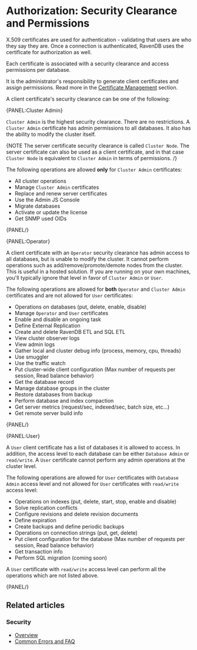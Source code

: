 # Authorization: Security Clearance and Permissions

X.509 certificates are used for authentication - validating that users are who they say they are. Once a connection is authenticated, RavenDB uses the certificate for authorization as well. 

Each certificate is associated with a security clearance and access permissions per database.

It is the administrator's responsibility to generate client certificates and assign permissions. Read more in the [Certificate Management](../authentication/certificate-management) section.

A client certificate's security clearance can be one of the following:

{PANEL:Cluster Admin}

`Cluster Admin` is the highest security clearance. There are no restrictions. A `Cluster Admin` certificate has admin permissions to all databases. It also has the ability to modify the cluster itself.

{NOTE The server certificate security clearance is called `Cluster Node`. The server certificate can also be used as a client certificate, and in that case `Cluster Node` is equivalent to `Cluster Admin` in terms of permissions. /}

The following operations are allowed **only** for `Cluster Admin` certificates:

- All cluster operations
- Manage `Cluster Admin` certificates
- Replace and renew server certificates
- Use the Admin JS Console
- Migrate databases
- Activate or update the license
- Get SNMP used OIDs

{PANEL/}

{PANEL:Operator}

A client certificate with an `Operator` security clearance has admin access to all databases, but is unable to modify the cluster. It cannot perform operations such as add/remove/promote/demote nodes from the cluster. This is useful in a hosted solution. If you are running on your own machines, you'll typically ignore that level in favor of `Cluster Admin` or `User`.

The following operations are allowed for **both** `Operator` and `Cluster Admin` certificates and are not allowed for `User` certificates:

- Operations on databases (put, delete, enable, disable)
- Manage `Operator` and `User` certificates
- Enable and disable an ongoing task
- Define External Replication
- Create and delete RavenDB ETL and SQL ETL
- View cluster observer logs
- View admin logs
- Gather local and cluster debug info (process, memory, cpu, threads) 
- Use smuggler
- Use the traffic watch
- Put cluster-wide client configuration (Max number of requests per session, Read balance behavior)
- Get the database record
- Manage database groups in the cluster
- Restore databases from backup
- Perform database and index compaction
- Get server metrics (request/sec, indexed/sec, batch size, etc...)
- Get remote server build info

{PANEL/}

{PANEL:User}

A `User` client certificate has a list of databases it is allowed to access. In addition, the access level to each database can be either `Database Admin` or `read/write`. A `User` certificate cannot perform any admin operations at the cluster level.

The following operations are allowed for `User` certificates with `Database Admin` access level and not allowed for `User` certificates with `read/write` access level:

- Operations on indexes (put, delete, start, stop, enable and disable)
- Solve replication conflicts
- Configure revisions and delete revision documents
- Define expiration
- Create backups and define periodic backups
- Operations on connection strings (put, get, delete)
- Put client configuration for the database (Max number of requests per session, Read balance behavior)
- Get transaction info
- Perform SQL migration (coming soon)

A `User` certificate with `read/write` access level can perform all the operations which are not listed above.  

{PANEL/}

## Related articles

### Security

- [Overview](../../../server/security/authorization/security-clearance-and-permissions)
- [Common Errors and FAQ](../../../server/security/common-errors-and-faq)
